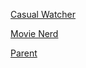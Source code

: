 [Casual Watcher](https://docs.google.com/presentation/d/1GWT9GYfr--_YIsNWmwaKt3JSSgnIP12Je4WrNkBqtqI/edit?usp=sharing)

[Movie Nerd](https://docs.google.com/presentation/d/1Z-Tw3zpeIywBrggONd62Es8uCY7Ea92CaD9RoRJAyPM/edit?usp=sharing)

[Parent](https://docs.google.com/presentation/d/1kwya2OAVvc9pBC-T_5XqXX7Cm2pduNsEn5cgHB-obHI/edit?usp=sharing)

